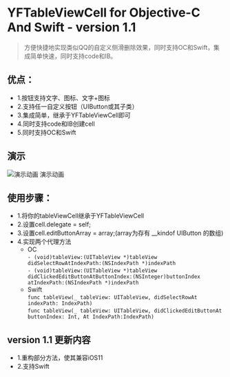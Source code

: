 # YFTableViewCell for Objective-C And Swift - version 1.1
> 方便快捷地实现类似QQ的自定义侧滑删除效果，同时支持OC和Swift，集成简单快速，同时支持code和IB。

## 优点：
- 1.按钮支持文字、图标、文字+图标
- 2.支持任一自定义按钮（UIButton或其子类）
- 3.集成简单，继承于YFTableViewCell即可
- 4.同时支持code和IB创建cell
- 5.同时支持OC和Swift
  
## 演示

![演示动画 演示动画](https://github.com/saxueyang/YFTableViewCell/blob/master/YFTableViewCell/YFTableViewCell.gif)

## 使用步骤：
- 1.将你的tableViewCell继承于YFTableViewCell
- 2.设置cell.delegate = self;
- 3.设置cell.editButtonArray = array;(array为存有 __kindof UIButton 的数组)
- 4.实现两个代理方法
    - OC<br />
        `- (void)tableView:(UITableView *)tableView didSelectRowAtIndexPath:(NSIndexPath *)indexPath`<br />
        `- (void)tableView:(UITableView *)tableView didClickedEditButtonAtButtonIndex:(NSInteger)buttonIndex atIndexPath:(NSIndexPath *)indexPath`
    - Swift<br />
        `func tableView(_ tableView: UITableView, didSelectRowAt indexPath: IndexPath)`<br >
        `func tableView(_ tableView: UITableView, didClickedEditButtonAt buttonIndex: Int, At IndexPath:IndexPath)`

##  version 1.1 更新内容

- 1.重构部分方法，使其兼容iOS11
- 2.支持Swift
